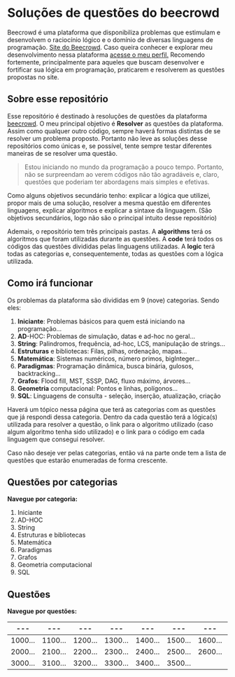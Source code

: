 # Soluções de questões do beecrowd

Beecrowd é uma plataforma que disponibiliza problemas que estimulam e desenvolvem o raciocínio lógico e o domínio de diversas linguagens de programação. [Site do Beecrowd](https://www.beecrowd.com.br/).
Caso queira conhecer e explorar meu desenvolvimento nessa plataforma [acesse o meu perfil.](https://www.beecrowd.com.br/judge/pt/profile/785136) Recomendo fortemente, principalmente para aqueles que buscam desenvolver e fortificar sua lógica em programação, praticarem e resolverem as questões propostas no site.

## Sobre esse repositório

Esse repositório é destinado à resoluções de questões da
plataforma [beecrowd](https://www.beecrowd.com.br/). O meu principal objetivo é **Resolver** as questões da plataforma. Assim como qualquer outro código, sempre haverá formas distintas de se resolver um problema proposto. Portanto não leve as soluções desse repositórios como únicas e, se possível, tente sempre testar diferentes maneiras de se resolver uma questão.

> Estou iniciando no mundo da programação a pouco tempo. Portanto, não se surpreendam ao verem códigos não tão agradáveis e, claro, questões que poderiam ter abordagens mais simples e efetivas.
> 

Como alguns objetivos secundário tenho: explicar a lógica que utilizei, propor mais de uma solução, resolver a mesma questão em diferentes linguagens, explicar algoritmos e explicar a sintaxe da linguagem. (São objetivos secundários, logo não são o principal intuito desse repositório)

Ademais, o repositório tem três principais pastas. A **algorithms** terá os algoritmos que foram utilizadas durante as questões. A **code** terá todos os códigos das questões divididas pelas linguagens utilizadas. A **logic** terá todas as categorias e, consequentemente, todas as questões  com a lógica utilizada.

## Como irá funcionar

Os problemas da plataforma são divididas em 9 (nove) categorias. Sendo eles: 

1. **Iniciante**: Problemas básicos para quem está iniciando na programação...
2. **AD**-HOC: Problemas de simulação, datas e ad-hoc no geral...
3. **String**: Palindromos, frequência, ad-hoc, LCS, manipulação de strings...
4. **Estruturas** e bibliotecas: Filas, pilhas, ordenação, mapas...
5. **Matemática**: Sistemas numéricos, número primos, bigInteger...
6. **Paradigmas**: Programação dinâmica, busca binária, gulosos, backtracking...
7. **Grafos**: Flood fill, MST, SSSP, DAG, fluxo máximo, árvores...
8. **Geometria** computacional: Pontos e linhas, polígonos...
9. **SQL**: Linguagens de consulta - seleção, inserção, atualização, criação

Haverá um tópico nessa página que terá as categorias com as questões que já respondi dessa categoria. Dentro da cada questão terá a lógica(s) utilizada para resolver a questão, o link para o algoritmo utilizado (caso algum algoritmo tenha sido utilizado) e o link para o código em cada linguagem que consegui resolver.

Caso não deseje ver pelas categorias, então vá na parte onde tem a lista de questões que estarão enumeradas de forma crescente.

## Questões por categorias

**Navegue por categoria:**

1. Iniciante
2. AD-HOC
3. String
4. Estruturas e bibliotecas
5. Matemática
6. Paradigmas
7. Grafos
8. Geometria computacional
9. SQL

## Questões

**Navegue por questões:**

| --- | --- | --- | --- | --- | --- | --- | --- | --- | --- |
| --- | --- | --- | --- | --- | --- | --- | --- | --- | --- |
| 1000… | 1100… | 1200… | 1300… | 1400… | 1500… | 1600… | 1700… | 1800… | 1900… |
| 2000… | 2100… | 2200… | 2300… | 2400… | 2500… | 2600… | 2700… | 2800.. | 2900… |
| 3000… | 3100… | 3200… | 3300… | 3400… | 3500… |  |  |  |  |
